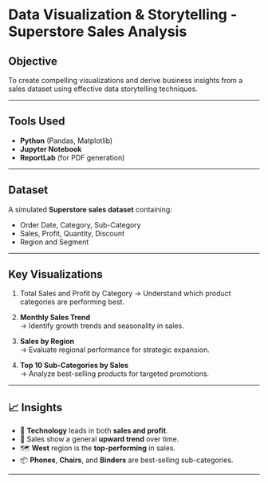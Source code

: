 # Data Visualization & Storytelling - Superstore Sales Analysis

## Objective
To create compelling visualizations and derive business insights from a sales dataset using effective data storytelling techniques.

---

## Tools Used
- **Python** (Pandas, Matplotlib)
- **Jupyter Notebook**
- **ReportLab** (for PDF generation)


---

## Dataset
A simulated **Superstore sales dataset** containing:
- Order Date, Category, Sub-Category
- Sales, Profit, Quantity, Discount
- Region and Segment

---

## Key Visualizations
1. Total Sales and Profit by Category
   → Understand which product categories are performing best.

2. **Monthly Sales Trend**  
   → Identify growth trends and seasonality in sales.

3. **Sales by Region**  
   → Evaluate regional performance for strategic expansion.

4. **Top 10 Sub-Categories by Sales**  
   → Analyze best-selling products for targeted promotions.

---

## 📈 Insights
- 📌 **Technology** leads in both **sales and profit**.
- 🔼 Sales show a general **upward trend** over time.
- 🗺️ **West** region is the **top-performing** in sales.
- 📦 **Phones**, **Chairs**, and **Binders** are best-selling sub-categories.

---


